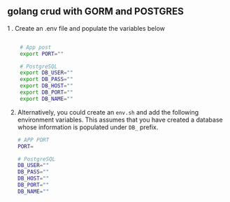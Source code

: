 ## golang crud with GORM and POSTGRES

1 . Create an .env file and populate the variables below

```bash

    # App post
    export PORT=""

    # PostgreSQL
    export DB_USER=""
    export DB_PASS=""
    export DB_HOST=""
    export DB_PORT=""
    export DB_NAME=""
```

2. Alternatively, you could create an `env.sh` and add the following environment variables. This assumes that you have
   created a database whose information is populated under `DB_` prefix.

   ```bash
   # APP PORT
   PORT=

   # PostgreSQL
   DB_USER=""
   DB_PASS=""
   DB_HOST=""
   DB_PORT=""
   DB_NAME=""

   ```
